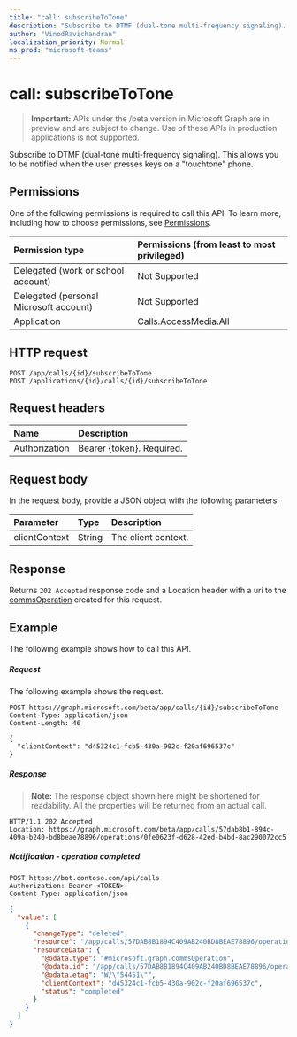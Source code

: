 ```yaml
---
title: "call: subscribeToTone"
description: "Subscribe to DTMF (dual-tone multi-frequency signaling). This allows you to be notified when the user presses keys on a 'touchtone' phone."
author: "VinodRavichandran"
localization_priority: Normal
ms.prod: "microsoft-teams"
---
```


# call: subscribeToTone

> **Important:** APIs under the /beta version in Microsoft Graph are in preview and are subject to change. Use of these APIs in production applications is not supported.

Subscribe to DTMF (dual-tone multi-frequency signaling). This allows you to be notified when the user presses keys on a "touchtone" phone.

## Permissions
One of the following permissions is required to call this API. To learn more, including how to choose permissions, see [Permissions](/graph/permissions-reference).

| Permission type | Permissions (from least to most privileged) |
| :-------------- | :------------------------------------------ |
| Delegated (work or school account)     | Not Supported        |
| Delegated (personal Microsoft account) | Not Supported        |
| Application     | Calls.AccessMedia.All                       |

## HTTP request
<!-- { "blockType": "ignored" } -->
```http
POST /app/calls/{id}/subscribeToTone
POST /applications/{id}/calls/{id}/subscribeToTone
```

## Request headers
| Name          | Description               |
|:--------------|:--------------------------|
| Authorization | Bearer {token}. Required. |

## Request body
In the request body, provide a JSON object with the following parameters.

| Parameter      | Type    | Description |
|:---------------|:--------|:------------|
| clientContext  | String  | The client context. |

## Response
Returns `202 Accepted` response code and a Location header with a uri to the [commsOperation](../resources/commsoperation.md) created for this request.

## Example
The following example shows how to call this API.

##### Request
The following example shows the request.

<!-- {
  "blockType": "request",
  "name": "call-subscribeToTone"
}-->
```http
POST https://graph.microsoft.com/beta/app/calls/{id}/subscribeToTone
Content-Type: application/json
Content-Length: 46

{
  "clientContext": "d45324c1-fcb5-430a-902c-f20af696537c"
}
```

##### Response

> **Note:** The response object shown here might be shortened for readability. All the properties will be returned from an actual call.

<!-- {
  "blockType": "response",
  "truncated": true,
  "@odata.type": "microsoft.graph.commsOperation"
} -->
```http
HTTP/1.1 202 Accepted
Location: https://graph.microsoft.com/beta/app/calls/57dab8b1-894c-409a-b240-bd8beae78896/operations/0fe0623f-d628-42ed-b4bd-8ac290072cc5
```

##### Notification - operation completed

```http
POST https://bot.contoso.com/api/calls
Authorization: Bearer <TOKEN>
Content-Type: application/json
```

<!-- {
  "blockType": "example",
  "@odata.type": "microsoft.graph.commsNotifications"
}-->
```json
{
  "value": [
    {
      "changeType": "deleted",
      "resource": "/app/calls/57DAB8B1894C409AB240BD8BEAE78896/operations/0FE0623FD62842EDB4BD8AC290072CC5",
      "resourceData": {
        "@odata.type": "#microsoft.graph.commsOperation",
        "@odata.id": "/app/calls/57DAB8B1894C409AB240BD8BEAE78896/operations/0FE0623FD62842EDB4BD8AC290072CC5",
        "@odata.etag": "W/\"54451\"",
        "clientContext": "d45324c1-fcb5-430a-902c-f20af696537c",
        "status": "completed"
      }
    }
  ]
}
```

<!-- uuid: 8fcb5dbc-d5aa-4681-8e31-b001d5168d79
2015-10-25 14:57:30 UTC -->
<!-- {
  "type": "#page.annotation",
  "description": "call: subscribeToTone",
  "keywords": "",
  "section": "documentation",
  "tocPath": ""
}-->
